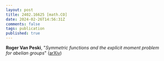 ```yaml
---
layout: post
title: 2402.16625 [math.CO]
date: 2024-02-26T14:56:31Z
comments: false
tags: publication
published: true
---
```


<b>Roger Van Peski</b>, "<i>Symmetric functions and the explicit moment problem for abelian groups</i>" ([arXiv](http://arxiv.org/abs/2402.16625v1))
